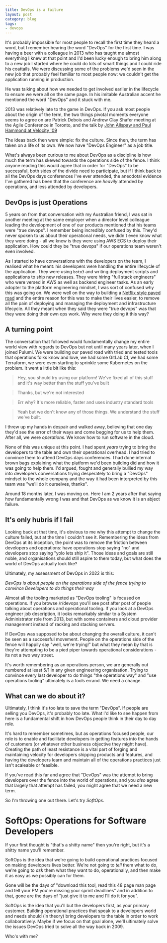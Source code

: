 ```yaml
---
title: DevOps is a failure
layout: post
category: blog
tags:
- devops
---
```


It's probably impossible for most people to recall the first time they heard a word, but I remember hearing the word "DevOps" for the first time. I was having a beer with a colleague in 2013 who has taught me almost everything I knew at that point and I'd been lucky enough to bring him along to a new job I started where he could do lots of smart things and I could ride his coattails. We were discussing some of the problems we'd seen in the new job that probably feel familiar to most people now: we couldn't get the application running in production.

He was talking about how we needed to get involved earlier in the lifecycle to ensure we were all on the same page. In his imitable Australian accent he mentioned the word "DevOps" and it stuck with me.

2013 was relatively late to the game in DevOps. If you ask most people about the origin of the term, the two things pivotal moments everyone seems to agree on are Patrick Debois and Andrew Clay Shafer meeting at the Agile Conference in Toronto, and the talk by [John Allspaw and Paul Hammond at Velocity '09](https://www.youtube.com/watch?v=LdOe18KhtT4)

The ideas back then were simple: fix the culture. Since then, the term has taken on a life of its own. We now have "DevOps Engineer" as a job title.

What's always been curious to me about DevOps as a discipline is how much the term has skewed towards the operations side of the fence. I think anyone reading this would agree that in order for "DevOps" to be successful, both sides of the divide need to participate, but if I think back to all the DevOps days conferences I've ever attended, the anecdotal evidence I've gathered has been that the conference are _heavily_ attended by operations, and less attended by developers.

## DevOps is just Operations

5 years on from that conversation with my Australian friend, I was sat in another meeting at the same employer when a director level colleague leading the development of one of our products mentioned that his teams were "true devops". I remember being incredibly confused by this. They'd never spoken to us about their operational needs, we didn't even know what they were doing - all we knew is they were using AWS ECS to deploy their application. How could they be "true devops" if our operations team weren't even involved.

As I started to have conversations with the developers on the team, I realised what he meant: his developers were handling the entire lifecycle of the application. They were using `boto3` and writing deployment scripts and applications to ship new releases. They were hiring "full stack engineers" who were versed in AWS as well as backend engineer tasks.
As an early adopter to the platform engineering mindset, I was sort of confused why this was going on. We were well on the way to building a [Netflix style paved road](https://www.infoq.com/news/2017/06/paved-paas-netflix/) and the entire reason for this was to make their lives easier, to remove all the pain of deploying and managing the deployment and infrastructure lifecycle. All they meant when they said they were "true devops" was that they were doing their own ops work. Why were they doing it this way?

## A turning point

The conversation that followed would fundamentally change my entire world view with regards to DevOps but not until many years later, when I joined Pulumi. We were building our paved road with tried and tested tools that operations folks know and love, we had some GitLab CI, we had some Terraform, we were even starting to sprinkle some Kubernetes on the problem. It went a little bit like this:

> Hey, you should try using our platform! We've fixed all of this stuff and it's way better than the stuff you've built

> Thanks, but we're not interested

> Err why? It's more reliable, faster and uses industry standard tools

> Yeah but we don't know any of those things. We understand the stuff we've built.

I threw up my hands in despair and walked away, believing that one day they'd see the error of their ways and come begging for us to help them. After all, we were _operations_. We know how to run software in the cloud.

None of this was unique at this point. I had spent _years_ trying to bring the developers to the table and own their operational overhead. I had tried to convince them to attend DevOps days conferences. I had done internal brown bags explaining what the platform we'd been building did and how it was going to help them. I'd argued, fought and generally bullied my way into developers conversations trying desperately to bring a "DevOps" mindset to the whole company and the way it had been interpreted by this team was "we'll do it ourselves, thanks".

Around 18 months later, I was moving on. Here I am 2 years after that saying how fundamentally wrong I was and that DevOps as we know it is an abject failure.

## It's only hubris if I fail

Looking back at that time, it's obvious to me why this attempt to change the culture failed, but at the time I couldn't see it. Remembering the ideas from DevOps at its inception, the point was to remove the friction between developers and operations: have operations stop saying "no" and developers stop saying "yolo lets ship it". Those ideas and goals are still noble, and organisations should still aspire to them today, but what does the world of DevOps actually look like?

Ultimately, my assessment of DevOps in 2022 is this:

_DevOps is about people on the operations side of the fence trying to convince Developers to do things their way_

Almost all the tooling marketed as "DevOps tooling" is focused on operations. If you browse /r/devops you'll see post after post of people talking about operations and operational tooling. If you look at a DevOps engineer job description, it looks remarkably similar to a System Administrator role from 2013, but with some containers and cloud provider management instead of racking and stacking servers.

If DevOps was supposed to be about changing the overall culture, it can't be seen as a successful movement. People on the operations side of the fence will happily say "well, we're trying!" but what they mean by that is they're attempting to be a pied piper towards operational considerations - its not a two way street.

It's worth remembering as an operations person, we are generally out numbered at least 5/1 in any given engineering organisation. Trying to convince every last developer to do things "the operations way" and "use operations tooling" ultimately is a fools errand. We need a change.

## What can we do about it?

Ultimately, I think it's too late to save the term "DevOps". If people are selling you DevOps, it's probably too late. What I'd like to see happen from here is a fundamental shift in how DevOps people think in their day to day role.

It's hard to remember sometimes, but as operations focused people, our role is to enable and facilitate developers in getting features into the hands of customers (or whatever other business objective they might have). Creating the path of least resistance is a vital part of forging and maintaining velocity for developers shipping products and features, and having the developers learn and maintain all of the operations practices just isn't scaleable or feasible. 

If you've read this far and agree that "DevOps" was the attempt to bring developers over the fence into the world of operations, and you _also_ agree that largely that attempt has failed, you might agree that we need a new term.

So I'm throwing one out there. Let's try *SoftOps*.

# SoftOps: Operations for Software Developers

If your first thought is "that's a shitty name" then you're right, but it's a shitty name you'll remember. 

SoftOps is the idea that we're going to build operational practices focused on making developers lives better. We're not going to _tell_ them what to do, we're going to _ask_ them what they want to do, operationally, and then make it as easy as we possibly can for them. 

Gone will be the days of "download this tool, read this 48 page man page and tell your PM you're missing your sprint deadlines" and in addition to that, gone are the days of "just give it to me and I'll do it for you". 

SoftOps is the idea that you'll but the developers first, as your primary customer. Building operational practices that speak to a developers world and needs should (in theory) bring developers to the table in order to work collaboratively. Maybe if we focus on that goal alone, we'll ultimately solve the issues DevOps tried to solve all the way back in 2009.

Who's with me?



